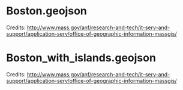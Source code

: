# Boston.geojson
Credits: http://www.mass.gov/anf/research-and-tech/it-serv-and-support/application-serv/office-of-geographic-information-massgis/

# Boston_with_islands.geojson
Credits: http://www.mass.gov/anf/research-and-tech/it-serv-and-support/application-serv/office-of-geographic-information-massgis/

